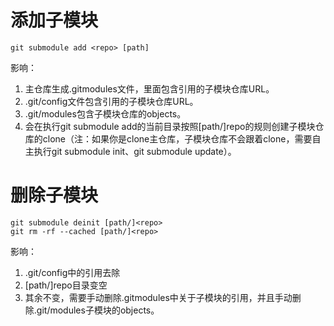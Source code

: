 # 添加子模块
    git submodule add <repo> [path]
影响：
1. 主仓库生成.gitmodules文件，里面包含引用的子模块仓库URL。
2. .git/config文件包含引用的子模块仓库URL。
3. .git/modules包含子模块仓库的objects。
4. 会在执行git submodule add的当前目录按照[path/]repo的规则创建子模块仓库的clone（注：如果你是clone主仓库，子模块仓库不会跟着clone，需要自主执行git submodule init、git submodule update）。

# 删除子模块
    git submodule deinit [path/]<repo>
    git rm -rf --cached [path/]<repo>
影响：
1. .git/config中的引用去除
2. [path/]repo目录变空
3. 其余不变，需要手动删除.gitmodules中关于子模块的引用，并且手动删除.git/modules子模块的objects。
